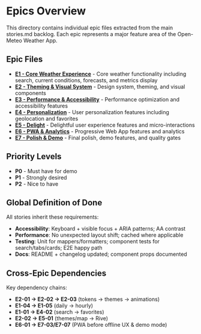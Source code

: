 # Epics Overview

This directory contains individual epic files extracted from the main stories.md backlog. Each epic represents a major feature area of the Open-Meteo Weather App.

## Epic Files

- **[E1 - Core Weather Experience](./e1-core-weather-experience.md)** - Core weather functionality including search, current conditions, forecasts, and metrics display
- **[E2 - Theming & Visual System](./e2-theming-visual-system.md)** - Design system, theming, and visual components
- **[E3 - Performance & Accessibility](./e3-performance-accessibility.md)** - Performance optimization and accessibility features
- **[E4 - Personalization](./e4-personalization.md)** - User personalization features including geolocation and favorites
- **[E5 - Delight](./e5-delight.md)** - Delightful user experience features and micro-interactions
- **[E6 - PWA & Analytics](./e6-pwa-analytics.md)** - Progressive Web App features and analytics
- **[E7 - Polish & Demo](./e7-polish-demo.md)** - Final polish, demo features, and quality gates

## Priority Levels

- **P0** - Must have for demo
- **P1** - Strongly desired
- **P2** - Nice to have

## Global Definition of Done

All stories inherit these requirements:
- **Accessibility**: Keyboard + visible focus + ARIA patterns; AA contrast
- **Performance**: No unexpected layout shift; cached where applicable
- **Testing**: Unit for mappers/formatters; component tests for search/tabs/cards; E2E happy path
- **Docs**: README + changelog updated; component props documented

## Cross-Epic Dependencies

Key dependency chains:
- **E2-01 → E2-02 → E2-03** (tokens → themes → animations)
- **E1-04 → E1-05** (daily → hourly)
- **E1-01 → E4-02** (search → favorites)
- **E2-02 → E5-01** (themes/map → Rive)
- **E6-01 → E7-03/E7-07** (PWA before offline UX & demo mode)
